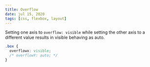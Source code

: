```yaml
---
title: Overflow
date: jul 15, 2020
tags: [css, flexbox, layout]
---
```


Setting one axis to `overflow: visible` while setting the other axis to a different value results in visible behaving as auto.

```css
.box {
  overflowx: visible;
  /* overflowY: auto; */
}
```
